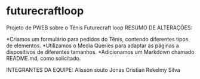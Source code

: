 # futurecraftloop
Projeto de PWEB sobre o Tênis Futurecraft loop
RESUMO DE ALTERAÇÕES:

*Criamos um formulário para pedidos do Tênis, 
contendo diferentes tipos de elementos.
*Utilizamos o Media Queries para adaptar as páginas
a dispositivos de diferentes tamanhos.
*Adicionamos um Markdown chamado README.md, como solicitado.

INTEGRANTES DA EQUIPE:
Alisson souto
Jonas Cristian
Rekelmy Silva
